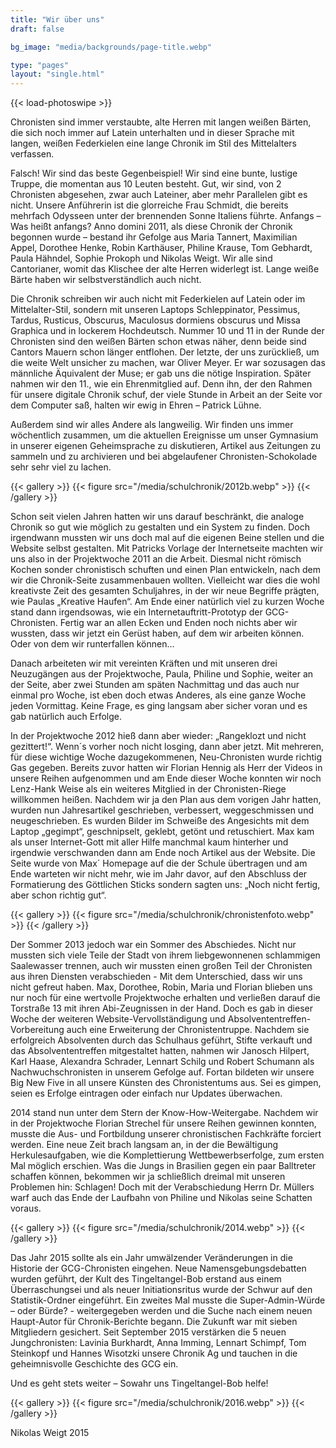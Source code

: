 ```yaml
---
title: "Wir über uns"
draft: false

bg_image: "media/backgrounds/page-title.webp"

type: "pages"
layout: "single.html"
---
```


{{< load-photoswipe >}}


Chronisten sind immer verstaubte, alte Herren mit langen weißen Bärten, die sich noch immer auf Latein unterhalten und in dieser Sprache mit langen, weißen Federkielen eine lange Chronik im Stil des Mittelalters verfassen.

Falsch! Wir sind das beste Gegenbeispiel! Wir sind eine bunte, lustige Truppe, die momentan aus 10 Leuten besteht. Gut, wir sind, von 2 Chronisten abgesehen, zwar auch Lateiner, aber mehr Parallelen gibt es nicht. Unsere Anführerin ist die glorreiche Frau Schmidt, die bereits mehrfach Odysseen unter der brennenden Sonne Italiens führte. Anfangs – Was heißt anfangs? Anno domini 2011, als diese Chronik der Chronik begonnen wurde – bestand ihr Gefolge aus Maria Tannert, Maximilian Appel, Dorothee Henke, Robin Karthäuser, Philine Krause, Tom Gebhardt, Paula Hähndel, Sophie Prokoph und Nikolas Weigt. Wir alle sind Cantorianer, womit das Klischee der alte Herren widerlegt ist. Lange weiße Bärte haben wir selbstverständlich auch nicht.

Die Chronik schreiben wir auch nicht mit Federkielen auf Latein oder im Mittelalter-Stil, sondern mit unseren Laptops Schleppinator, Pessimus, Tardus, Rusticus, Obscurus, Maculosus dormiens obscurus und Missa Graphica und in lockerem Hochdeutsch. Nummer 10 und 11 in der Runde der Chronisten sind den weißen Bärten schon etwas näher, denn beide sind Cantors Mauern schon länger entflohen. Der letzte, der uns zurückließ, um die weite Welt unsicher zu machen, war Oliver Meyer. Er war sozusagen das männliche Äquivalent der Muse; er gab uns die nötige Inspiration. Später nahmen wir den 11., wie ein Ehrenmitglied auf. Denn ihn, der den Rahmen für unsere digitale Chronik schuf, der viele Stunde in Arbeit an der Seite vor dem Computer saß, halten wir ewig in Ehren – Patrick Lühne.

Außerdem sind wir alles Andere als langweilig. Wir finden uns immer wöchentlich zusammen, um die aktuellen Ereignisse um unser Gymnasium in unserer eigenen Geheimsprache zu diskutieren, Artikel aus Zeitungen zu sammeln und zu archivieren und bei abgelaufener Chronisten-Schokolade sehr sehr viel zu lachen.

{{< gallery >}}
  {{< figure src="/media/schulchronik/2012b.webp" >}}
{{< /gallery >}}

Schon seit vielen Jahren hatten wir uns darauf beschränkt, die analoge Chronik so gut wie möglich zu gestalten und ein System zu finden. Doch irgendwann mussten wir uns doch mal auf die eigenen Beine stellen und die Website selbst gestalten. Mit Patricks Vorlage der Internetseite machten wir uns also in der Projektwoche 2011 an die Arbeit. Diesmal nicht römisch Kochen sonder chronistisch schuften und einen Plan entwickeln, nach dem wir die Chronik-Seite zusammenbauen wollten. Vielleicht war dies die wohl kreativste Zeit des gesamten Schuljahres, in der wir neue Begriffe prägten, wie Paulas „Kreative Haufen“. Am Ende einer natürlich viel zu kurzen Woche stand dann irgendsowas, wie ein Internetauftritt-Prototyp der GCG-Chronisten. Fertig war an allen Ecken und Enden noch nichts aber wir wussten, dass wir jetzt ein Gerüst haben, auf dem wir arbeiten können. Oder von dem wir runterfallen können...

Danach arbeiteten wir mit vereinten Kräften und mit unseren drei Neuzugängen aus der Projektwoche, Paula, Philine und Sophie, weiter an der Seite, aber zwei Stunden am späten Nachmittag und das auch nur einmal pro Woche, ist eben doch etwas Anderes, als eine ganze Woche jeden Vormittag. Keine Frage, es ging langsam aber sicher voran und es gab natürlich auch Erfolge.

In der Projektwoche 2012 hieß dann aber wieder: „Rangeklozt und nicht gezittert!“. Wenn´s vorher noch nicht losging, dann aber jetzt. Mit mehreren, für diese wichtige Woche dazugekommenen, Neu-Chronisten wurde richtig Gas gegeben. Bereits zuvor hatten wir Florian Hennig als Herr der Videos in unsere Reihen aufgenommen und am Ende dieser Woche konnten wir noch Lenz-Hank Weise als ein weiteres Mitglied in der Chronisten-Riege willkommen heißen. Nachdem wir ja den Plan aus dem vorigen Jahr hatten, wurden nun Jahresartikel geschrieben, verbessert, weggeschmissen und neugeschrieben. Es wurden Bilder im Schweiße des Angesichts mit dem Laptop „gegimpt“, geschnipselt, geklebt, getönt und retuschiert. Max kam als unser Internet-Gott mit aller Hilfe manchmal kaum hinterher und irgendwie verschwanden dann am Ende noch Artikel aus der Website. Die Seite wurde von Max´ Homepage auf die der Schule übertragen und am Ende warteten wir nicht mehr, wie im Jahr davor, auf den Abschluss der Formatierung des Göttlichen Sticks sondern sagten uns: „Noch nicht fertig, aber schon richtig gut“.

{{< gallery >}}
  {{< figure src="/media/schulchronik/chronistenfoto.webp" >}}
{{< /gallery >}}

Der Sommer 2013 jedoch war ein Sommer des Abschiedes. Nicht nur mussten sich viele Teile der Stadt von ihrem liebgewonnenen schlammigen Saalewasser trennen, auch wir mussten einen großen Teil der Chronisten aus ihren Diensten verabschieden - Mit dem Unterschied, dass wir uns nicht gefreut haben. Max, Dorothee, Robin, Maria und Florian blieben uns nur noch für eine wertvolle Projektwoche erhalten und verließen darauf die Torstraße 13 mit ihren Abi-Zeugnissen in der Hand. Doch es gab in dieser Woche der weiteren Website-Vervollständigung und Absolvententreffen-Vorbereitung auch eine Erweiterung der Chronistentruppe. Nachdem sie erfolgreich Absolventen durch das Schulhaus geführt, Stifte verkauft und das Absolvententreffen mitgestaltet hatten, nahmen wir Janosch Hilpert, Karl Haase, Alexandra Schrader, Lennart Schilg und Robert Schumann als Nachwuchschronisten in unserem Gefolge auf. Fortan bildeten wir unsere Big New Five in all unsere Künsten des Chronistentums aus. Sei es gimpen, seien es Erfolge eintragen oder einfach nur Updates überwachen.

2014 stand nun unter dem Stern der Know-How-Weitergabe. Nachdem wir in der Projektwoche Florian Strechel für unsere Reihen gewinnen konnten, musste die Aus- und Fortbildung unserer chronistischen Fachkräfte forciert werden. Eine neue Zeit brach langsam an, in der die Bewältigung Herkulesaufgaben, wie die Komplettierung Wettbewerbserfolge, zum ersten Mal möglich erschien. Was die Jungs in Brasilien gegen ein paar Balltreter schaffen können, bekommen wir ja schließlich dreimal mit unseren Problemen hin: Schlagen! Doch mit der Verabschiedung Herrn Dr. Müllers warf auch das Ende der Laufbahn von Philine und Nikolas seine Schatten voraus.

{{< gallery >}}
  {{< figure src="/media/schulchronik/2014.webp" >}}
{{< /gallery >}}

Das Jahr 2015 sollte als ein Jahr umwälzender Veränderungen in die Historie der GCG-Chronisten eingehen. Neue Namensgebungsdebatten wurden geführt, der Kult des Tingeltangel-Bob erstand aus einem Überraschungsei und als neuer Initiationsritus wurde der Schwur auf den Statistik-Ordner eingeführt. Ein zweites Mal musste die Super-Admin-Würde – oder Bürde? - weitergegeben werden und die Suche nach einem neuen Haupt-Autor für Chronik-Berichte begann. Die Zukunft war mit sieben Mitgliedern gesichert. Seit September 2015 verstärken die 5 neuen Jungchronisten: Lavinia Burkhardt, Anna Imming, Lennart Schimpf, Tom Steinkopf und Hannes Wisotzki unsere Chronik Ag und tauchen in die geheimnisvolle Geschichte des GCG ein.

Und es geht stets weiter – Sowahr uns Tingeltangel-Bob helfe!

{{< gallery >}}
  {{< figure src="/media/schulchronik/2016.webp" >}}
{{< /gallery >}}

Nikolas Weigt 2015
